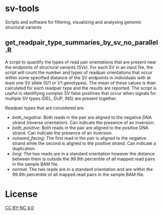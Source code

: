 # sv-tools
Scripts and software for filtering, visualizing and analysing genomic structural variants

## get\_readpair\_type\_summaries\_by\_sv\_no\_parallel.R
A script to quantify the types of read pair orientations that are present near the endpoints of structural variants (SVs).  For each SV in an input file, the script will count the number and types of readpair orientations that occur within some specified distance of the SV endpoints in individuals with at least one SV allele (0/1 or 1/1 genotypes).  The mean of these values is than calculated for each readpair type and the results are reported.  The script is useful in identifying complex SV false positives that occur when signals for multiple SV types (DEL, DUP, INS) are present together.

Readpair types that are considered are:
- *both\_negative*: Both reads in the pair are aligned to the negative DNA strand (reverse orientation).  Can indicate the presence of an inversion.
- *both\_positive*: Both reads in the pair are aligned to the positive DNA strand.  Can indicate the presence of an inversion.
- *outward\_facing*: The first read in the pair is aligned to the negative strand while the second is aligned to the positive strand.  Can indicate a duplication.
- *long*: The two reads are in a standard orientation however the distance between them is outside the 99.9th percentile of all mapped read pairs in the sample BAM file.
- *normal*: The two reads are in a standard orientation and are within the 99.9th percentile of all mapped read pairs in the sample BAM file.

# License
[CC BY-NC 4.0](https://creativecommons.org/licenses/by-nc/4.0/)
